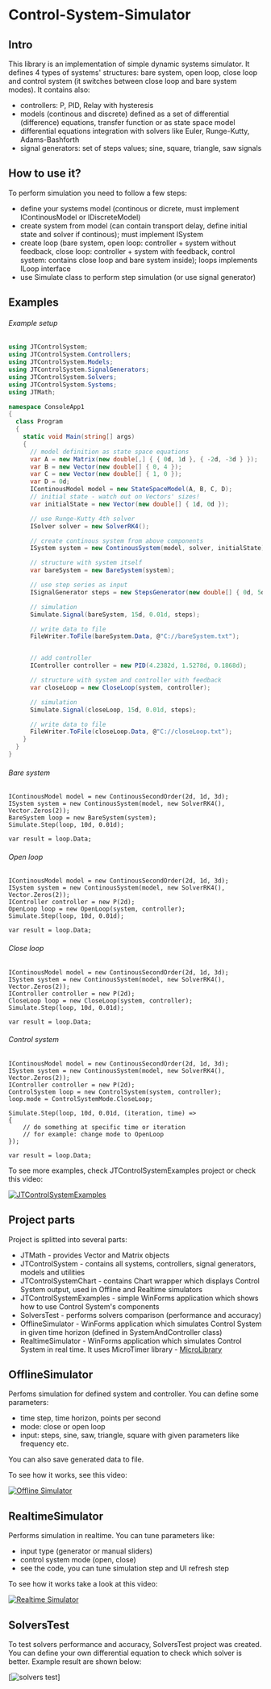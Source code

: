 # Control-System-Simulator
## Intro

This library is an implementation of simple dynamic systems simulator. It defines 4 types of systems' structures: bare system, open loop, close loop and control system (it switches between close loop and bare system modes). It contains also:
  - controllers: P, PID, Relay with hysteresis
  - models (continous and discrete) defined as a set of differential (difference) equations, transfer function or as state space model
  - differential equations integration with solvers like Euler, Runge-Kutty, Adams-Bashforth
  - signal generators: set of steps values; sine, square, triangle, saw signals

## How to use it?

To perform simulation you need to follow a few steps:
  - define your systems model (continous or dicrete, must implement IContinousModel or IDiscreteModel)
  - create system from model (can contain transport delay, define initial state and solver if continous); must implement ISystem
  - create loop (bare system, open loop: controller + system without feedback, close loop: controller + system with feedback, control system: contains close loop and bare system inside); loops implements ILoop interface
  - use Simulate class to perform step simulation (or use signal generator)
  
## Examples
###### Example setup
```cs
using JTControlSystem;
using JTControlSystem.Controllers;
using JTControlSystem.Models;
using JTControlSystem.SignalGenerators;
using JTControlSystem.Solvers;
using JTControlSystem.Systems;
using JTMath;

namespace ConsoleApp1
{
  class Program
  {
    static void Main(string[] args)
    {
      // model definition as state space equations
      var A = new Matrix(new double[,] { { 0d, 1d }, { -2d, -3d } });
      var B = new Vector(new double[] { 0, 4 });
      var C = new Vector(new double[] { 1, 0 });
      var D = 0d;
      IContinousModel model = new StateSpaceModel(A, B, C, D);
      // initial state - watch out on Vectors' sizes!
      var initialState = new Vector(new double[] { 1d, 0d });

      // use Runge-Kutty 4th solver
      ISolver solver = new SolverRK4();

      // create continous system from above components
      ISystem system = new ContinousSystem(model, solver, initialState);

      // structure with system itself
      var bareSystem = new BareSystem(system);

      // use step series as input
      ISignalGenerator steps = new StepsGenerator(new double[] { 0d, 5d, 10d }, new double[] { 2d, -2d, 2d });

      // simulation
      Simulate.Signal(bareSystem, 15d, 0.01d, steps);

      // write data to file
      FileWriter.ToFile(bareSystem.Data, @"C://bareSystem.txt");


      // add controller
      IController controller = new PID(4.2382d, 1.5278d, 0.1868d);

      // structure with system and controller with feedback
      var closeLoop = new CloseLoop(system, controller);

      // simulation
      Simulate.Signal(closeLoop, 15d, 0.01d, steps);

      // write data to file
      FileWriter.ToFile(closeLoop.Data, @"C://closeLoop.txt");
    }
  }
}
```

###### Bare system
```CSharp
IContinousModel model = new ContinousSecondOrder(2d, 1d, 3d);
ISystem system = new ContinousSystem(model, new SolverRK4(), Vector.Zeros(2));
BareSystem loop = new BareSystem(system);
Simulate.Step(loop, 10d, 0.01d);

var result = loop.Data;
```

###### Open loop
```CSharp
IContinousModel model = new ContinousSecondOrder(2d, 1d, 3d);
ISystem system = new ContinousSystem(model, new SolverRK4(), Vector.Zeros(2));
IController controller = new P(2d);
OpenLoop loop = new OpenLoop(system, controller);
Simulate.Step(loop, 10d, 0.01d);

var result = loop.Data;
```

###### Close loop
```CSharp
IContinousModel model = new ContinousSecondOrder(2d, 1d, 3d);
ISystem system = new ContinousSystem(model, new SolverRK4(), Vector.Zeros(2));
IController controller = new P(2d);
CloseLoop loop = new CloseLoop(system, controller);
Simulate.Step(loop, 10d, 0.01d);

var result = loop.Data;
```

###### Control system
```CSharp
IContinousModel model = new ContinousSecondOrder(2d, 1d, 3d);
ISystem system = new ContinousSystem(model, new SolverRK4(), Vector.Zeros(2));
IController controller = new P(2d);
ControlSystem loop = new ControlSystem(system, controller);
loop.mode = ControlSystemMode.CloseLoop;

Simulate.Step(loop, 10d, 0.01d, (iteration, time) =>
{
    // do something at specific time or iteration
    // for example: change mode to OpenLoop
});

var result = loop.Data;
```

To see more examples, check JTControlSystemExamples project or check this video:

[![JTControlSystemExamples](https://img.youtube.com/vi/-hzSQBJQrNg/0.jpg)](https://www.youtube.com/watch?v=-hzSQBJQrNg)

## Project parts

Project is splitted into several parts:
  - JTMath - provides Vector and Matrix objects
  - JTControlSystem - contains all systems, controllers, signal generators, models and utilities
  - JTControlSystemChart - contains Chart wrapper which displays Control System output, used in Offline and Realtime simulators
  - JTControlSystemExamples - simple WinForms application which shows how to use Control System's components
  - SolversTest - performs solvers comparison (performance and accuracy)
  - OfflineSimulator - WinForms application which simulates Control System in given time horizon (defined in SystemAndController class)
  - RealtimeSimulator - WinForms application which simulates Control System in real time. It uses MicroTimer library - [MicroLibrary](https://www.codeproject.com/Articles/98346/Microsecond-and-Millisecond-NET-Timer)
  
## OfflineSimulator

Perfoms simulation for defined system and controller. You can define some parameters:
  - time step, time horizon, points per second
  - mode: close or open loop
  - input: steps, sine, saw, triangle, square with given parameters like frequency etc.

You can also save generated data to file.
  
To see how it works, see this video:

[![Offline Simulator](https://img.youtube.com/vi/eZBIIx9ZL-U/0.jpg)](https://www.youtube.com/watch?v=eZBIIx9ZL-U)

## RealtimeSimulator

Performs simulation in realtime. You can tune parameters like:
  - input type (generator or manual sliders)
  - control system mode (open, close)
  - see the code, you can tune simulation step and UI refresh step

To see how it works take a look at this video:

[![Realtime Simulator](https://img.youtube.com/vi/k_87pImObNM/0.jpg)](https://www.youtube.com/watch?v=k_87pImObNM)

## SolversTest

To test solvers performance and accuracy, SolversTest project was created. You can define your own differential equation to check which solver is better. Example result are shown below:

[![solvers test](http://jtjt.pl/www/pages/symulator-obiektow-dynamicznych/symulator_obiektow_1.png)]
